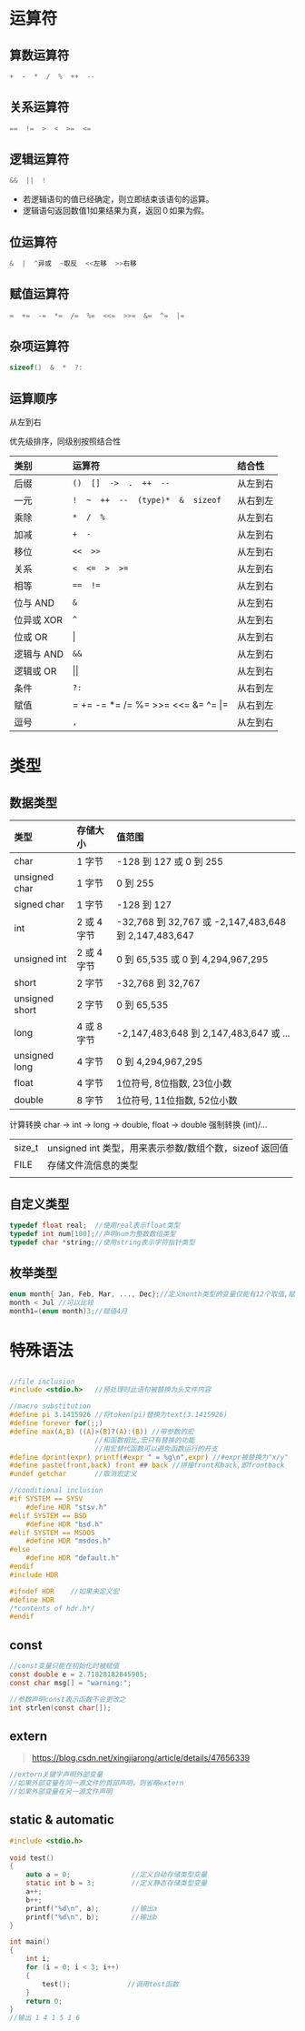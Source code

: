# 运算符

## 算数运算符

```c
+  -  *  /  %  ++  --
```



## 关系运算符

```c
==  !=  >  <  >=  <=
```



## 逻辑运算符

```c
&&  ||  !    
```

+ 若逻辑语句的值已经确定，则立即结束该语句的运算。
+ 逻辑语句返回数值1如果结果为真，返回０如果为假。



## 位运算符

```c
&  |  ^异或  ~取反  <<左移  >>右移
```



## 赋值运算符

```c
=  +=  -=  *=  /=  %=  <<=  >>=  &=  ^=  |=  
```



## 杂项运算符

```c
sizeof()  &  *  ?:
```



## 运算顺序

从左到右

优先级排序，同级别按照结合性

| 类别       | 运算符                                       | 结合性   |
| :--------- | :------------------------------------------- | :------- |
| 后缀       | `()  []  ->  .  ++  --`                      | 从左到右 |
| 一元       | `!  ~  ++  --  (type)*  &  sizeof`           | 从右到左 |
| 乘除       | `*  /  %`                                    | 从左到右 |
| 加减       | `+  -`                                       | 从左到右 |
| 移位       | `<<  >>`                                     | 从左到右 |
| 关系       | `<  <=  >  >=`                               | 从左到右 |
| 相等       | `==  !=`                                     | 从左到右 |
| 位与 AND   | `&`                                          | 从左到右 |
| 位异或 XOR | `^`                                          | 从左到右 |
| 位或 OR    | \|                                           | 从左到右 |
| 逻辑与 AND | `&&`                                         | 从左到右 |
| 逻辑或 OR  | \|\|                                         | 从左到右 |
| 条件       | `?:`                                         | 从右到左 |
| 赋值       | =  +=  -=  *=  /=  %=  >>=  <<=  &=  ^=  \|= | 从右到左 |
| 逗号       | `,`                                          | 从左到右 |





# 类型

## 数据类型

| 类型           | 存储大小    | 值范围                                               |
| :------------- | :---------- | :--------------------------------------------------- |
| char           | 1 字节      | -128 到 127 或 0 到 255                              |
| unsigned char  | 1 字节      | 0 到 255                                             |
| signed char    | 1 字节      | -128 到 127                                          |
| int            | 2 或 4 字节 | -32,768 到 32,767 或 -2,147,483,648 到 2,147,483,647 |
| unsigned int   | 2 或 4 字节 | 0 到 65,535 或 0 到 4,294,967,295                    |
| short          | 2 字节      | -32,768 到 32,767                                    |
| unsigned short | 2 字节      | 0 到 65,535                                          |
| long           | 4 或 8 字节 | -2,147,483,648 到 2,147,483,647 或 ...               |
| unsigned long  | 4 字节      | 0 到 4,294,967,295                                   |
| float          | 4 字节      | 1位符号, 8位指数, 23位小数                           |
| double         | 8 字节      | 1位符号, 11位指数, 52位小数                          |

计算转换 char → int → long → double, float → double
强制转换 (int)/...



|        |                                                         |
| ------ | ------------------------------------------------------- |
| size_t | unsigned int 类型，用来表示参数/数组个数，sizeof 返回值 |
| FILE   | 存储文件流信息的类型                                    |
|        |                                                         |



## 自定义类型

```c
typedef float real;  //使用real表示float类型
typedef int num[100];//声明num为整数数组类型
typedef char *string;//使用string表示字符指针类型
```



## 枚举类型

```c
enum month{ Jan, Feb, Mar, ..., Dec};//定义month类型的变量仅能有12个取值,赋值为0,1,...,11
month < Jul //可以比较
month1=(enum month)3;//赋值4月    
```





# 特殊语法

## #

```c
//file inclusion
#include <stdio.h>   //预处理时此语句被替换为头文件内容

//macro substitution
#define pi 3.1415926 //将token(pi)替换为text(3.1415926)
#define forever for(;;)
#define max(A,B) ((A)>(B)?(A):(B)) //带参数的宏
                     //和函数相比,宏只有替换的功能
                     //用宏替代函数可以避免函数运行的开支
#define dprint(expr) printf(#expr " = %g\n",expr) //#expr被替换为"x/y"
#define paste(front,back) front ## back //拼接front和back,即frontback
#undef getchar       //取消宏定义				

//conditional inclusion
#if SYSTEM == SYSV
	#define HDR "stsv.h"
#elif SYSTEM == BSD
	#define HDR "bsd.h"
#elif SYSTEM == MSDOS
	#define HDR "msdos.h"
#else
	#define HDR "default.h"
#endif
#include HDR

#ifndef HDR    //如果未定义宏
#define HDR
/*contents of hdr.h*/
#endif

```



## const

```c
//const变量只能在初始化时被赋值
const double e = 2.71828182845905;
const char msg[] = "warning:";

//参数声明const表示函数不会更改之
int strlen(const char[]);
```



## extern

> https://blog.csdn.net/xingjiarong/article/details/47656339

```c
//extern关键字声明外部变量
//如果外部变量在同一源文件的首部声明，则省略extern
//如果外部变量在另一源文件声明
```



## static & automatic

```c
#include <stdio.h>
 
void test()
{
    auto a = 0;               //定义自动存储类型变量
    static int b = 3;         //定义静态存储类型变量
    a++;
    b++;
    printf("%d\n", a);        //输出a
    printf("%d\n", b);        //输出b
}

int main()
{
    int i;
    for (i = 0; i < 3; i++)
    {
        test();              //调用test函数
    }
    return 0;
}
//输出 1 4 1 5 1 6
```

